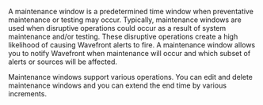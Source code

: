 A maintenance window is a predetermined time window when preventative maintenance or testing may occur. Typically,
maintenance windows are used when disruptive operations could occur as a result of system maintenance and/or testing.
These disruptive operations create a high likelihood of causing Wavefront alerts to fire. A maintenance window
allows you to notify Wavefront when maintenance will occur and which subset of alerts or sources will be affected.

Maintenance windows support various operations. You can edit and delete maintenance windows and you can
extend the end time by various increments. 
